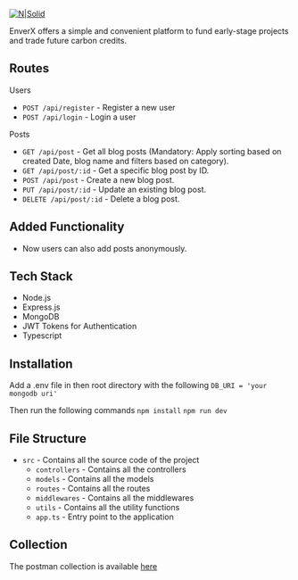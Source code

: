 [![N|Solid](https://iili.io/Hi9giog.png)](https://www.enverx.com/)

EnverX offers a simple and convenient platform to fund early-stage projects
and trade future carbon credits.

## Routes

Users
- `POST /api/register` - Register a new user
- `POST /api/login` - Login a user


Posts
- `GET /api/post` - Get all blog posts (Mandatory: Apply sorting based on created Date, blog name and filters based on category).
- `GET /api/post/:id` - Get a specific blog post by ID.
- `POST /api/post` - Create a new blog post.
- `PUT /api/post/:id` - Update an existing blog post.
- `DELETE /api/post/:id` - Delete a blog post.

## Added Functionality
- Now users can also add posts anonymously.

## Tech Stack
- Node.js
- Express.js
- MongoDB
- JWT Tokens for Authentication
- Typescript

## Installation
Add a .env file in then root directory with the following
```DB_URI = 'your mongodb uri'```

Then run the following commands
```npm install```
```npm run dev```
## File Structure
- `src` - Contains all the source code of the project
  - `controllers` - Contains all the controllers
  - `models` - Contains all the models
  - `routes` - Contains all the routes
  - `middlewares` - Contains all the middlewares
  - `utils` - Contains all the utility functions
  - `app.ts` - Entry point to the application
## Collection
The postman collection is available [here](https://api.postman.com/collections/15330712-be54d372-e026-47af-8e2e-e92fa80f6c86?access_key=PMAT-01H6AHM76R8SCDNEK7Q3SMKSB7)
